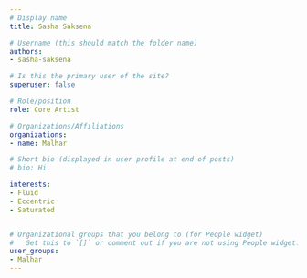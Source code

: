 ```yaml
---
# Display name
title: Sasha Saksena

# Username (this should match the folder name)
authors:
- sasha-saksena

# Is this the primary user of the site?
superuser: false

# Role/position
role: Core Artist

# Organizations/Affiliations
organizations:
- name: Malhar

# Short bio (displayed in user profile at end of posts)
# bio: Hi.

interests:
- Fluid
- Eccentric
- Saturated


# Organizational groups that you belong to (for People widget)
#   Set this to `[]` or comment out if you are not using People widget.
user_groups:
- Malhar
---
```

